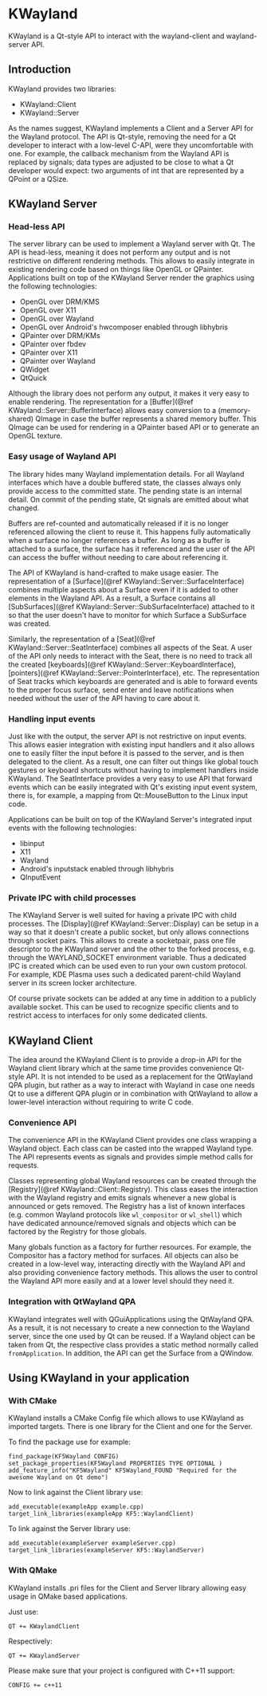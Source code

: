 # KWayland

KWayland is a Qt-style API to interact with the wayland-client and wayland-server API.

## Introduction

KWayland provides two libraries:

- KWayland::Client
- KWayland::Server

As the names suggest, KWayland implements a Client and a Server API for the Wayland protocol. 
The API is Qt-style, removing the need for a Qt developer to interact with a low-level C-API, 
were they uncomfortable with one. For example, the callback mechanism from the Wayland API is
replaced by signals; data types are adjusted to be close to what a Qt developer would expect: 
two arguments of int that are represented by a QPoint or a QSize.

## KWayland Server

### Head-less API

The server library can be used to implement a Wayland server with Qt. The API is head-less,
meaning it does not perform any output and is not restrictive on different rendering methods.
This allows to easily integrate in existing rendering code based on things like OpenGL or
QPainter. Applications built on top of the KWayland Server render the graphics using the
following technologies:

- OpenGL over DRM/KMS
- OpenGL over X11
- OpenGL over Wayland
- OpenGL over Android's hwcomposer enabled through libhybris
- QPainter over DRM/KMs
- QPainter over fbdev
- QPainter over X11
- QPainter over Wayland
- QWidget
- QtQuick

Although the library does not perform any output, it makes it very easy to enable rendering.
The representation for a [Buffer](@ref KWayland::Server::BufferInterface) allows easy conversion
to a (memory-shared) QImage in case the buffer represents a shared memory buffer. This QImage
can be used for rendering in a QPainter based API or to generate an OpenGL texture.

### Easy usage of Wayland API

The library hides many Wayland implementation details. For all Wayland interfaces which have a
double buffered state, the classes always only provide access to the committed state. The pending
state is an internal detail. On commit of the pending state, Qt signals are emitted about what
changed.

Buffers are ref-counted and automatically released if it is no longer referenced allowing the
client to reuse it. This happens fully automatically when a surface no longer references a buffer.
As long as a buffer is attached to a surface, the surface has it referenced and the user of the API
can access the buffer without needing to care about referencing it.

The API of KWayland is hand-crafted to make usage easier. The representation of a
[Surface](@ref KWayland::Server::SurfaceInterface) combines multiple aspects about a Surface even
if it is added to other elements in the Wayland API. As a result, a Surface contains all
[SubSurfaces](@ref KWayland::Server::SubSurfaceInterface) attached to it so that the user
doesn't have to monitor for which Surface a SubSurface was created.

Similarly, the representation of a [Seat](@ref KWayland::Server::SeatInterface) combines all aspects of
the Seat. A user of the API only needs to interact with the Seat, there is no need to track all the
created [keyboards](@ref KWayland::Server::KeyboardInterface), [pointers](@ref KWayland::Server::PointerInterface), etc. The
representation of Seat tracks which keyboards are generated and is able to forward events to the
proper focus surface, send enter and leave notifications when needed without the user of the API
having to care about it.

### Handling input events

Just like with the output, the server API is not restrictive on input events. This allows easier
integration with existing input handlers and it also allows one to easily filter the input before
it is passed to the server, and is then delegated to the client. As a result, one can filter out
things like global touch gestures or keyboard shortcuts without having to implement handlers inside
KWayland. The SeatInterface provides a very easy to use API that forward events which can be easily
integrated with Qt's existing input event system, there is, for example, a mapping from Qt::MouseButton
to the Linux input code.

Applications can be built on top of the KWayland Server's integrated input events with the following technologies:

- libinput
- X11
- Wayland
- Android's inputstack enabled through libhybris
- QInputEvent

### Private IPC with child processes

The KWayland Server is well suited for having a private IPC with child processes. The [Display](@ref KWayland::Server::Display) can be
setup in a way so that it doesn't create a public socket, but only allows connections through socket
pairs. This allows to create a socketpair, pass one file descriptor to the KWayland server and the other
to the forked process, e.g. through the WAYLAND_SOCKET environment variable. Thus a dedicated IPC
is created which can be used even to run your own custom protocol. For example, KDE Plasma uses
such a dedicated parent-child Wayland server in its screen locker architecture.

Of course private sockets can be added at any time in addition to a publicly available socket. This
can be used to recognize specific clients and to restrict access to interfaces for only some dedicated
clients.

## KWayland Client

The idea around the KWayland Client is to provide a drop-in API for the Wayland client library which at
the same time provides convenience Qt-style API. It is not intended to be used as a replacement for
the QtWayland QPA plugin, but rather as a way to interact with Wayland in case one needs Qt to use
a different QPA plugin or in combination with QtWayland to allow a lower-level interaction without
requiring to write C code.

### Convenience API

The convenience API in the KWayland Client provides one class wrapping a Wayland object. Each class can
be casted into the wrapped Wayland type. The API represents events as signals and provides simple
method calls for requests.

Classes representing global Wayland resources can be created through the [Registry](@ref KWayland::Client::Registry). This class eases
the interaction with the Wayland registry and emits signals whenever a new global is announced or gets
removed. The Registry has a list of known interfaces (e.g. common Wayland protocols like `wl_compositor`
or `wl_shell`) which have dedicated announce/removed signals and objects which can be factored by the Registry
for those globals.

Many globals function as a factory for further resources. For example, the Compositor has a factory 
method for surfaces. All objects can also be created in a low-level way, interacting directly with 
the Wayland API and also providing convenience factory methods. This allows the user to control the
Wayland API more easily and at a lower level should they need it.

### Integration with QtWayland QPA

KWayland integrates well with QGuiApplications using the QtWayland QPA. As a result, it is not
necessary to create a new connection to the Wayland server, since the one used by Qt can be reused.
If a Wayland object can be taken from Qt, the respective class provides a static method normally
called `fromApplication`. In addition, the API can get the Surface from a QWindow.

## Using KWayland in your application

### With CMake

KWayland installs a CMake Config file which allows to use KWayland as imported targets. There is
one library for the Client and one for the Server.

To find the package use for example:

    find_package(KF5Wayland CONFIG)
    set_package_properties(KF5Wayland PROPERTIES TYPE OPTIONAL )
    add_feature_info("KF5Wayland" KF5Wayland_FOUND "Required for the awesome Wayland on Qt demo")

Now to link against the Client library use:

    add_executable(exampleApp example.cpp)
    target_link_libraries(exampleApp KF5::WaylandClient)

To link against the Server library use:

    add_executable(exampleServer exampleServer.cpp)
    target_link_libraries(exampleServer KF5::WaylandServer)

### With QMake

KWayland installs .pri files for the Client and Server library allowing easy usage in QMake based
applications.

Just use:

    QT += KWaylandClient

Respectively:

    QT += KWaylandServer

Please make sure that your project is configured with C++11 support:

    CONFIG += c++11
